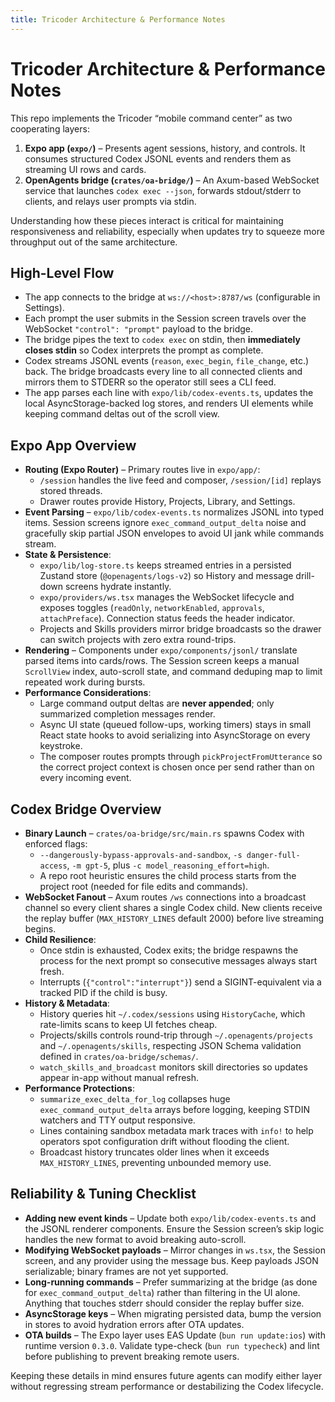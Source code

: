 ```yaml
---
title: Tricoder Architecture & Performance Notes
---
```


# Tricoder Architecture & Performance Notes

This repo implements the Tricoder “mobile command center” as two cooperating layers:

1. **Expo app (`expo/`)** – Presents agent sessions, history, and controls. It consumes structured Codex JSONL events and renders them as streaming UI rows and cards.
2. **OpenAgents bridge (`crates/oa-bridge/`)** – An Axum-based WebSocket service that launches `codex exec --json`, forwards stdout/stderr to clients, and relays user prompts via stdin.

Understanding how these pieces interact is critical for maintaining responsiveness and reliability, especially when updates try to squeeze more throughput out of the same architecture.

## High-Level Flow

- The app connects to the bridge at `ws://<host>:8787/ws` (configurable in Settings).
- Each prompt the user submits in the Session screen travels over the WebSocket `"control": "prompt"` payload to the bridge.
- The bridge pipes the text to `codex exec` on stdin, then **immediately closes stdin** so Codex interprets the prompt as complete.
- Codex streams JSONL events (`reason`, `exec_begin`, `file_change`, etc.) back. The bridge broadcasts every line to all connected clients and mirrors them to STDERR so the operator still sees a CLI feed.
- The app parses each line with `expo/lib/codex-events.ts`, updates the local AsyncStorage-backed log stores, and renders UI elements while keeping command deltas out of the scroll view.

## Expo App Overview

- **Routing (Expo Router)** – Primary routes live in `expo/app/`:
  - `/session` handles the live feed and composer, `/session/[id]` replays stored threads.
  - Drawer routes provide History, Projects, Library, and Settings.
- **Event Parsing** – `expo/lib/codex-events.ts` normalizes JSONL into typed items. Session screens ignore `exec_command_output_delta` noise and gracefully skip partial JSON envelopes to avoid UI jank while commands stream.
- **State & Persistence**:
  - `expo/lib/log-store.ts` keeps streamed entries in a persisted Zustand store (`@openagents/logs-v2`) so History and message drill-down screens hydrate instantly.
  - `expo/providers/ws.tsx` manages the WebSocket lifecycle and exposes toggles (`readOnly`, `networkEnabled`, `approvals`, `attachPreface`). Connection status feeds the header indicator.
  - Projects and Skills providers mirror bridge broadcasts so the drawer can switch projects with zero extra round-trips.
- **Rendering** – Components under `expo/components/jsonl/` translate parsed items into cards/rows. The Session screen keeps a manual `ScrollView` index, auto-scroll state, and command deduping map to limit repeated work during bursts.
- **Performance Considerations**:
  - Large command output deltas are **never appended**; only summarized completion messages render.
  - Async UI state (queued follow-ups, working timers) stays in small React state hooks to avoid serializing into AsyncStorage on every keystroke.
  - The composer routes prompts through `pickProjectFromUtterance` so the correct project context is chosen once per send rather than on every incoming event.

## Codex Bridge Overview

- **Binary Launch** – `crates/oa-bridge/src/main.rs` spawns Codex with enforced flags:
  - `--dangerously-bypass-approvals-and-sandbox`, `-s danger-full-access`, `-m gpt-5`, plus `-c model_reasoning_effort=high`.
  - A repo root heuristic ensures the child process starts from the project root (needed for file edits and commands).
- **WebSocket Fanout** – Axum routes `/ws` connections into a broadcast channel so every client shares a single Codex child. New clients receive the replay buffer (`MAX_HISTORY_LINES` default 2000) before live streaming begins.
- **Child Resilience**:
  - Once stdin is exhausted, Codex exits; the bridge respawns the process for the next prompt so consecutive messages always start fresh.
  - Interrupts (`{"control":"interrupt"}`) send a SIGINT-equivalent via a tracked PID if the child is busy.
- **History & Metadata**:
  - History queries hit `~/.codex/sessions` using `HistoryCache`, which rate-limits scans to keep UI fetches cheap.
  - Projects/skills controls round-trip through `~/.openagents/projects` and `~/.openagents/skills`, respecting JSON Schema validation defined in `crates/oa-bridge/schemas/`.
  - `watch_skills_and_broadcast` monitors skill directories so updates appear in-app without manual refresh.
- **Performance Protections**:
  - `summarize_exec_delta_for_log` collapses huge `exec_command_output_delta` arrays before logging, keeping STDIN watchers and TTY output responsive.
  - Lines containing sandbox metadata mark traces with `info!` to help operators spot configuration drift without flooding the client.
  - Broadcast history truncates older lines when it exceeds `MAX_HISTORY_LINES`, preventing unbounded memory use.

## Reliability & Tuning Checklist

- **Adding new event kinds** – Update both `expo/lib/codex-events.ts` and the JSONL renderer components. Ensure the Session screen’s skip logic handles the new format to avoid breaking auto-scroll.
- **Modifying WebSocket payloads** – Mirror changes in `ws.tsx`, the Session screen, and any provider using the message bus. Keep payloads JSON serializable; binary frames are not yet supported.
- **Long-running commands** – Prefer summarizing at the bridge (as done for `exec_command_output_delta`) rather than filtering in the UI alone. Anything that touches stderr should consider the replay buffer size.
- **AsyncStorage keys** – When migrating persisted data, bump the version in stores to avoid hydration errors after OTA updates.
- **OTA builds** – The Expo layer uses EAS Update (`bun run update:ios`) with runtime version `0.3.0`. Validate type-check (`bun run typecheck`) and lint before publishing to prevent breaking remote users.

Keeping these details in mind ensures future agents can modify either layer without regressing stream performance or destabilizing the Codex lifecycle.
